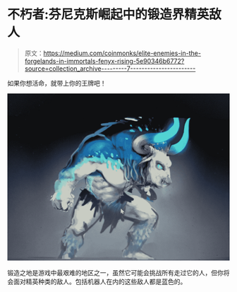 # 不朽者:芬尼克斯崛起中的锻造界精英敌人

> 原文：<https://medium.com/coinmonks/elite-enemies-in-the-forgelands-in-immortals-fenyx-rising-5e90346b6772?source=collection_archive---------7----------------------->

如果你想活命，就带上你的王牌吧！

![](img/67be9a8f44107b9e493563adf06a5f01.png)

锻造之地是游戏中最艰难的地区之一，虽然它可能会挑战所有走过它的人，但你将会面对精英种类的敌人。包括机器人在内的这些敌人都是蓝色的。